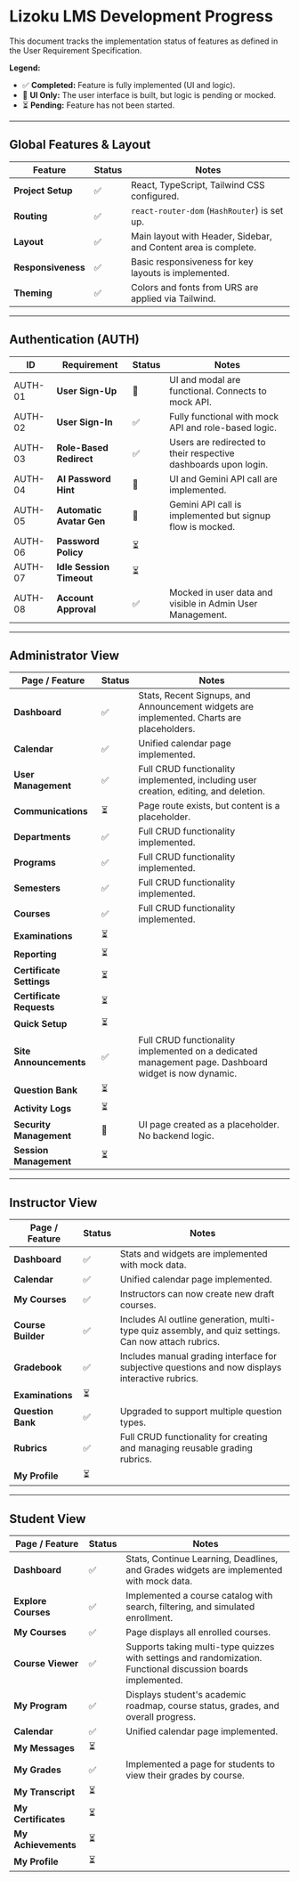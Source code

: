 # Lizoku LMS Development Progress

This document tracks the implementation status of features as defined in the User Requirement Specification.

**Legend:**
- ✅ **Completed:** Feature is fully implemented (UI and logic).
- 🎨 **UI Only:** The user interface is built, but logic is pending or mocked.
- ⏳ **Pending:** Feature has not been started.

---

## Global Features & Layout

| Feature | Status | Notes |
|---|---|---|
| **Project Setup** | ✅ | React, TypeScript, Tailwind CSS configured. |
| **Routing** | ✅ | `react-router-dom` (`HashRouter`) is set up. |
| **Layout** | ✅ | Main layout with Header, Sidebar, and Content area is complete. |
| **Responsiveness** | ✅ | Basic responsiveness for key layouts is implemented. |
| **Theming** | ✅ | Colors and fonts from URS are applied via Tailwind. |

---

## Authentication (AUTH)

| ID | Requirement | Status | Notes |
|---|---|---|---|
| AUTH-01 | **User Sign-Up** | 🎨 | UI and modal are functional. Connects to mock API. |
| AUTH-02 | **User Sign-In** | ✅ | Fully functional with mock API and role-based logic. |
| AUTH-03 | **Role-Based Redirect** | ✅ | Users are redirected to their respective dashboards upon login. |
| AUTH-04 | **AI Password Hint** | 🎨 | UI and Gemini API call are implemented. |
| AUTH-05 | **Automatic Avatar Gen**| 🎨 | Gemini API call is implemented but signup flow is mocked. |
| AUTH-06 | **Password Policy** | ⏳ | |
| AUTH-07 | **Idle Session Timeout** | ⏳ | |
| AUTH-08 | **Account Approval** | ✅ | Mocked in user data and visible in Admin User Management. |

---

## Administrator View

| Page / Feature | Status | Notes |
|---|---|---|
| **Dashboard** | ✅ | Stats, Recent Signups, and Announcement widgets are implemented. Charts are placeholders. |
| **Calendar** | ✅ | Unified calendar page implemented. |
| **User Management** | ✅ | Full CRUD functionality implemented, including user creation, editing, and deletion. |
| **Communications** | ⏳ | Page route exists, but content is a placeholder. |
| **Departments** | ✅ | Full CRUD functionality implemented. |
| **Programs** | ✅ | Full CRUD functionality implemented. |
| **Semesters** | ✅ | Full CRUD functionality implemented. |
| **Courses** | ✅ | Full CRUD functionality implemented. |
| **Examinations** | ⏳ | |
| **Reporting** | ⏳ | |
| **Certificate Settings** | ⏳ | |
| **Certificate Requests** | ⏳ | |
| **Quick Setup** | ⏳ | |
| **Site Announcements** | ✅ | Full CRUD functionality implemented on a dedicated management page. Dashboard widget is now dynamic. |
| **Question Bank** | ⏳ | |
| **Activity Logs** | ⏳ | |
| **Security Management**| 🎨 | UI page created as a placeholder. No backend logic. |
| **Session Management** | ⏳ | |

---

## Instructor View

| Page / Feature | Status | Notes |
|---|---|---|
| **Dashboard** | ✅ | Stats and widgets are implemented with mock data. |
| **Calendar** | ✅ | Unified calendar page implemented. |
| **My Courses** | ✅ | Instructors can now create new draft courses. |
| **Course Builder** | ✅ | Includes AI outline generation, multi-type quiz assembly, and quiz settings. Can now attach rubrics. |
| **Gradebook** | ✅ | Includes manual grading interface for subjective questions and now displays interactive rubrics. |
| **Examinations** | ⏳ | |
| **Question Bank** | ✅ | Upgraded to support multiple question types. |
| **Rubrics** | ✅ | Full CRUD functionality for creating and managing reusable grading rubrics. |
| **My Profile** | ⏳ | |

---

## Student View

| Page / Feature | Status | Notes |
|---|---|---|
| **Dashboard** | ✅ | Stats, Continue Learning, Deadlines, and Grades widgets are implemented with mock data. |
| **Explore Courses** | ✅ | Implemented a course catalog with search, filtering, and simulated enrollment. |
| **My Courses** | ✅ | Page displays all enrolled courses. |
| **Course Viewer** | ✅ | Supports taking multi-type quizzes with settings and randomization. Functional discussion boards implemented. |
| **My Program** | ✅ | Displays student's academic roadmap, course status, grades, and overall progress. |
| **Calendar** | ✅ | Unified calendar page implemented. |
| **My Messages** | ⏳ | |
| **My Grades** | ✅ | Implemented a page for students to view their grades by course. |
| **My Transcript** | ⏳ | |
| **My Certificates** | ⏳ | |
| **My Achievements**| ⏳ | |
| **My Profile** | ⏳ | |